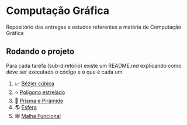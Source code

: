 # Computação Gráfica
Repositório das entregas e estudos referentes a matéria de Computação Gráfica

## Rodando o projeto
Para cada tarefa (sub-diretório) existe um README.md explicando como deve ser executado
o código e o que é cada um.

1. 📈 [Bézier cúbica](bezier/README.md)
2. ⭐ [Polígono estrelado](tarefa2/README.md)
3. 🗻 [Prisma e Pirâmide](tarefa3/README.md)
4. 🌎 [Esfera](esfera/README.md)
5. 🕸️ [Malha Funcional](malha_funcional/README.md)
